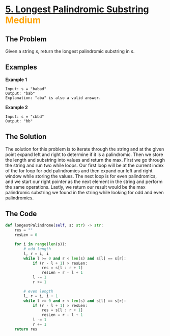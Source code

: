 # [5. Longest Palindromic Substring](https://leetcode.com/problems/longest-palindromic-substring/description/) <span style="color:orange">Medium</span>

## **The Problem**
Given a string *s*, return the longest palindromic substring in *s*.

## **Examples**
**Example 1**

```
Input: s = "babad"
Output: "bab"
Explanation: "aba" is also a valid answer.
```
**Example 2**

```
Input: s = "cbbd"
Output: "bb"
```

## **The Solution**
The solution for this problem is to iterate through the string and at the given point expand left and right to determine if it is a palindromic. Then we store the length and substring into values and return the max.
First we go through the string and run two while loops. Our first loop will be at the current index of the for loop for odd palindromics and then expand our left and right window while storing the values. The next loop is for even palindromics, and we start our right pointer as the next element in the string and perform the same operations. Lastly, we return our result would be the max palindromic substring we found in the string while looking for odd and even palindromics.

## **The Code**

```python
def longestPalindrome(self, s: str) -> str:
    res = ""
    resLen = 0

    for i in range(len(s)):
        # odd length
        l, r = i, i
        while l >= 0 and r < len(s) and s[l] == s[r]:
            if (r - l + 1) > resLen:
                res = s[l : r + 1]
                resLen = r - l + 1
            l -= 1
            r += 1

        # even length
        l, r = i, i + 1
        while l >= 0 and r < len(s) and s[l] == s[r]:
            if (r - l + 1) > resLen:
                res = s[l : r + 1]
                resLen = r - l + 1
            l -= 1
            r += 1
    return res
```